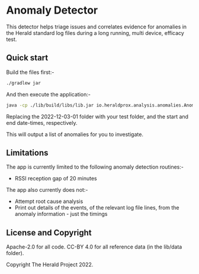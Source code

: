 # Anomaly Detector

This detector helps triage issues and correlates evidence for anomalies in
the Herald standard log files during a long running, multi device, efficacy
test.

## Quick start

Build the files first:-

```sh
./gradlew jar
```

And then execute the application:-

```sh
java -cp ./lib/build/libs/lib.jar io.heraldprox.analysis.anomalies.AnomalyDetector ./lib/data/2022-12-03-01 '2022-11-29 22:30:00' '2022-11-29 23:59:00'
```

Replacing the 2022-12-03-01 folder with your test folder, and the start and end date-times, respectively.

This will output a list of anomalies for you to investigate.

## Limitations

The app is currently limited to the following anomaly detection routines:-
- RSSI reception gap of 20 minutes

The app also currently does not:-
- Attempt root cause analysis
- Print out details of the events, of the relevant log file lines, from the anomaly information - just the timings

## License and Copyright

Apache-2.0 for all code. CC-BY 4.0 for all reference data (in the lib/data folder).

Copyright The Herald Project 2022.
